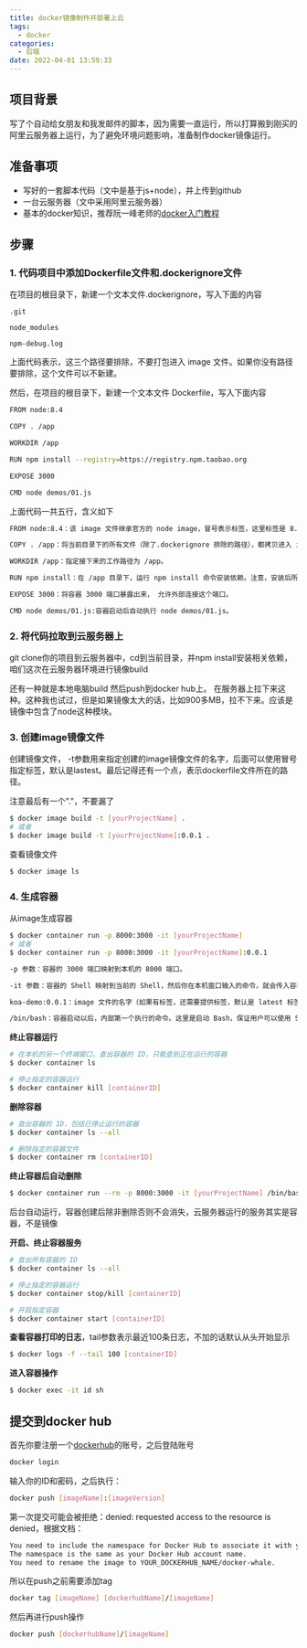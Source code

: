 ```yaml
---
title: docker镜像制作并部署上云
tags:
  - docker
categories:
  - 后端
date: 2022-04-01 13:59:33
---
```


## **项目背景**
写了个自动给女朋友和我发邮件的脚本，因为需要一直运行，所以打算搬到刚买的阿里云服务器上运行，为了避免环境问题影响，准备制作docker镜像运行。

## **准备事项**
- 写好的一套脚本代码（文中是基于js+node），并上传到github
- 一台云服务器（文中采用阿里云服务器）
- 基本的docker知识，推荐阮一峰老师的[docker入门教程](https://www.ruanyifeng.com/blog/2018/02/docker-tutorial.html)

## **步骤**
### **1. 代码项目中添加Dockerfile文件和.dockerignore文件**
在项目的根目录下，新建一个文本文件.dockerignore，写入下面的内容

```
.git

node_modules

npm-debug.log
```

上面代码表示，这三个路径要排除，不要打包进入 image 文件。如果你没有路径要排除，这个文件可以不新建。

然后，在项目的根目录下，新建一个文本文件 Dockerfile，写入下面内容

``` bash
FROM node:8.4

COPY . /app

WORKDIR /app

RUN npm install --registry=https://registry.npm.taobao.org

EXPOSE 3000

CMD node demos/01.js
```

上面代码一共五行，含义如下

``` bash
FROM node:8.4：该 image 文件继承官方的 node image，冒号表示标签，这里标签是 8.4，即 8.4 版本的 node。

COPY . /app：将当前目录下的所有文件（除了.dockerignore 排除的路径），都拷贝进入 image 文件的 /app 目录。

WORKDIR /app：指定接下来的工作路径为 /app。

RUN npm install：在 /app 目录下，运行 npm install 命令安装依赖。注意，安装后所有的依赖，都将打包进入 image 文件。

EXPOSE 3000：将容器 3000 端口暴露出来， 允许外部连接这个端口。

CMD node demos/01.js:容器启动后自动执行 node demos/01.js。
```

### **2. 将代码拉取到云服务器上**
git clone你的项目到云服务器中，cd到当前目录，并npm install安装相关依赖，咱们这次在云服务器环境进行镜像build

还有一种就是本地电脑build 然后push到docker hub上。 在服务器上拉下来这种。这种我也试过，但是如果镜像太大的话，比如900多MB，拉不下来。应该是镜像中包含了node这种模块。

### **3. 创建image镜像文件**
创建镜像文件， -t参数用来指定创建的image镜像文件的名字，后面可以使用冒号指定标签，默认是lastest。最后记得还有一个点，表示dockerfile文件所在的路径。

注意最后有一个"."，不要漏了

``` bash
$ docker image build -t [yourProjectName] .
# 或者
$ docker image build -t [yourProjectName]:0.0.1 .
```

查看镜像文件
``` bash
$ docker image ls
```

### **4. 生成容器**
从image生成容器

``` bash
$ docker container run -p 8000:3000 -it [yourProjectName]
# 或者
$ docker container run -p 8000:3000 -it [yourProjectName]:0.0.1
```

``` bash
-p 参数：容器的 3000 端口映射到本机的 8000 端口。

-it 参数：容器的 Shell 映射到当前的 Shell，然后你在本机窗口输入的命令，就会传入容器。

koa-demo:0.0.1：image 文件的名字（如果有标签，还需要提供标签，默认是 latest 标签）。

/bin/bash：容器启动以后，内部第一个执行的命令。这里是启动 Bash，保证用户可以使用 Shell。
```

**终止容器运行**

``` bash
# 在本机的另一个终端窗口，查出容器的 ID，只能查到正在运行的容器
$ docker container ls

# 停止指定的容器运行
$ docker container kill [containerID]
```

**删除容器**

``` bash
# 查出容器的 ID，包括已停止运行的容器
$ docker container ls --all

# 删除指定的容器文件
$ docker container rm [containerID]
```

**终止容器后自动删除**

``` bash
$ docker container run --rm -p 8000:3000 -it [yourProjectName] /bin/bash
```

后台自动运行，容器创建后除非删除否则不会消失，云服务器运行的服务其实是容器，不是镜像

**开启、终止容器服务**

``` bash
# 查出所有容器的 ID
$ docker container ls --all

# 停止指定的容器运行
$ docker container stop/kill [containerID]

# 开启指定容器
$ docker container start [containerID]
```

**查看容器打印的日志**，tail参数表示最近100条日志，不加的话默认从头开始显示

``` bash
$ docker logs -f --tail 100 [containerID]
```

**进入容器操作**

``` bash
$ docker exec -it id sh
```

## **提交到docker hub**
首先你要注册一个[dockerhub](https://hub.docker.com)的账号，之后登陆账号

``` bash
docker login
```

输入你的ID和密码，之后执行：

``` bash
docker push [imageName]:[imageVersion]
```

第一次提交可能会被拒绝：denied: requested access to the resource is denied，根据文档：

``` bash
You need to include the namespace for Docker Hub to associate it with your account.
The namespace is the same as your Docker Hub account name.
You need to rename the image to YOUR_DOCKERHUB_NAME/docker-whale.
```

所以在push之前需要添加tag

``` bash
docker tag [imageName] [dockerhubName]/[imageName]
```

然后再进行push操作

``` bash
docker push [dockerhubName]/[imageName]
```